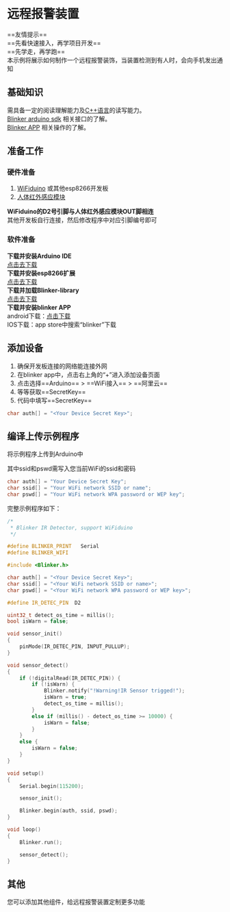 # 远程报警装置  
==友情提示==  
==先看快速接入，再学项目开发==  
==先学走，再学跑==  
本示例将展示如何制作一个远程报警装饰，当装置检测到有人时，会向手机发出通知  

## 基础知识
需具备一定的阅读理解能力及[C++语言](https://www.runoob.com/cplusplus/cpp-tutorial.html)的读写能力。  
[Blinker arduino sdk](https://diandeng.tech/doc/arduino-support "Arduino支持") 相关接口的了解。  
[Blinker APP](?file=005-APP使用/02-自定义布局 "自定义布局") 相关操作的了解。  

## 准备工作  
### 硬件准备  
1. [WiFiduino](https://s.click.taobao.com/0vofiRw) 或其他esp8266开发板  
2. [人体红外感应模块](https://item.taobao.com/item.htm?id=14677005094)  

**WiFiduino的D2号引脚与人体红外感应模块OUT脚相连**  
其他开发板自行连接，然后修改程序中对应引脚编号即可  

### 软件准备  
**下载并安装Arduino IDE**  
[点击去下载](https://arduino.me/download)  
**下载并安装esp8266扩展**  
[点击去下载](https://www.arduino.cn/thread-76029-1-1.html)  
**下载并加载Blinker-library**  
[点击去下载](https://github.com/blinker-iot/blinker-library)  
**下载并安装blinker APP**  
android下载：[点击下载](https://github.com/blinker-iot/app-release/releases)  
IOS下载：app store中搜索“blinker”下载  


## 添加设备  
1. 确保开发板连接的网络能连接外网  
2. 在blinker app中，点击右上角的“+”进入添加设备页面  
3. 点击选择==Arduino== > ==WiFi接入== > ==阿里云==  
4. 等等获取==SecretKey==  
5. 代码中填写==SecretKey==  
```cpp
char auth[] = "<Your Device Secret Key>";
```


## 编译上传示例程序  
将示例程序上传到Arduino中  

其中ssid和pswd需写入您当前WiFi的ssid和密码  
```cpp
char auth[] = "Your Device Secret Key";
char ssid[] = "Your WiFi network SSID or name";
char pswd[] = "Your WiFi network WPA password or WEP key";
```

完整示例程序如下：  
```cpp
/*
 * Blinker IR Detector, support WiFiduino
 */

#define BLINKER_PRINT	Serial
#define BLINKER_WIFI

#include <Blinker.h>

char auth[] = "<Your Device Secret Key>";
char ssid[] = "<Your WiFi network SSID or name>";
char pswd[] = "<Your WiFi network WPA password or WEP key>";

#define IR_DETEC_PIN  D2

uint32_t detect_os_time = millis();
bool isWarn = false;

void sensor_init()
{
    pinMode(IR_DETEC_PIN, INPUT_PULLUP);
}

void sensor_detect()
{
    if (!digitalRead(IR_DETEC_PIN)) {
        if (!isWarn) {
            Blinker.notify("!Warning!IR Sensor trigged!");
            isWarn = true;
            detect_os_time = millis();
        }
        else if (millis() - detect_os_time >= 10000) {
            isWarn = false;
        }
    }
    else {
        isWarn = false;
    }
}

void setup()
{
    Serial.begin(115200);

    sensor_init();

    Blinker.begin(auth, ssid, pswd);
}

void loop()
{
    Blinker.run();

    sensor_detect();
}
```  

<!-- ## 添加设备  
1. 确保开发板和手机在同一局域网下  
2. 在blinker app中，点击右上角的“+”进入添加设备页面  
3. 点击选择==Arduino== > ==MQTT接入== > ==阿里云==  
4. 等等获取==SecretKey==  
5. 代码中填写==SecretKey==  
```cpp
char auth[] = "<Your Device Secret Key>";
``` -->

<!-- ## 控制设备  
1. 在**我的设备**页面点击设备，进入控制面板  
2. 点击右上角 编辑界面 按钮  
3. 添加 **摇杆组件**  
4. 点击界面右上角保存界面布局  
5. 操作组件即可控制小车移动了   -->

## 其他  
您可以添加其他组件，给远程报警装置定制更多功能  